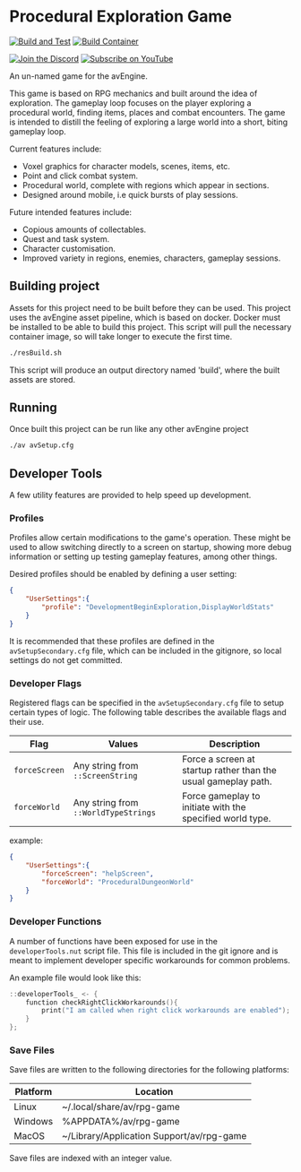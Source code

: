 # Procedural Exploration Game

[![Build and Test](https://github.com/OtherMythos/ProceduralExplorationGame/actions/workflows/build.yml/badge.svg)](https://github.com/OtherMythos/ProceduralExplorationGame/actions/workflows/build.yml)
[![Build Container](https://github.com/OtherMythos/ProceduralExplorationGame/actions/workflows/buildContainer.yml/badge.svg)](https://github.com/OtherMythos/ProceduralExplorationGame/actions/workflows/buildContainer.yml)

[![Join the Discord](https://img.shields.io/badge/Join%20the%20Discord-purple?logo=discord&logoColor=ffffff)](https://discord.gg/P47ykcg5ed)
[![Subscribe on YouTube](https://img.shields.io/badge/Subscribe%20on%20YouTube-red?logo=youtube&logoColor=ffffff)](https://www.youtube.com/channel/UCUIWHmJMVfNSahrnPKzli3Q?sub_confirmation=1)



An un-named game for the avEngine.

This game is based on RPG mechanics and built around the idea of exploration.
The gameplay loop focuses on the player exploring a procedural world, finding items, places and combat encounters.
The game is intended to distill the feeling of exploring a large world into a short, biting gameplay loop.

Current features include:
 * Voxel graphics for character models, scenes, items, etc.
 * Point and click combat system.
 * Procedural world, complete with regions which appear in sections.
 * Designed around mobile, i.e quick bursts of play sessions.

Future intended features include:
 * Copious amounts of collectables.
 * Quest and task system.
 * Character customisation.
 * Improved variety in regions, enemies, characters, gameplay sessions.

## Building project
Assets for this project need to be built before they can be used.
This project uses the avEngine asset pipeline, which is based on docker.
Docker must be installed to be able to build this project.
This script will pull the necessary container image, so will take longer to execute the first time.

```bash
./resBuild.sh
```

This script will produce an output directory named 'build', where the built assets are stored.

## Running
Once built this project can be run like any other avEngine project
```bash
./av avSetup.cfg
```

## Developer Tools
A few utility features are provided to help speed up development.

### Profiles
Profiles allow certain modifications to the game's operation.
These might be used to allow switching directly to a screen on startup, showing more debug information or setting up testing gameplay features, among other things.

Desired profiles should be enabled by defining a user setting:

```json
{
    "UserSettings":{
        "profile": "DevelopmentBeginExploration,DisplayWorldStats"
    }
}
```

It is recommended that these profiles are defined in the ```avSetupSecondary.cfg``` file, which can be included in the gitignore, so local settings do not get committed.

### Developer Flags
Registered flags can be specified in the ```avSetupSecondary.cfg``` file to setup certain types of logic. The following table describes the available flags and their use.

| Flag | Values | Description |
|----------|----------|----------|
| ```forceScreen``` | Any string from ```::ScreenString``` | Force a screen at startup rather than the usual gameplay path. |
| ```forceWorld``` | Any string from ```::WorldTypeStrings``` | Force gameplay to initiate with the specified world type. |

example:
```json
{
    "UserSettings":{
        "forceScreen": "helpScreen",
        "forceWorld": "ProceduralDungeonWorld"
    }
}
```

### Developer Functions
A number of functions have been exposed for use in the ```developerTools.nut``` script file.
This file is included in the git ignore and is meant to implement developer specific workarounds for common problems.

An example file would look like this:

```c
::developerTools_ <- {
    function checkRightClickWorkarounds(){
        print("I am called when right click workarounds are enabled");
    }
};
```

### Save Files
Save files are written to the following directories for the following platforms:

| Platform | Location |
|----------|----------|
| Linux | ~/.local/share/av/rpg-game |
| Windows | %APPDATA%/av/rpg-game |
| MacOS | ~/Library/Application Support/av/rpg-game |

Save files are indexed with an integer value.